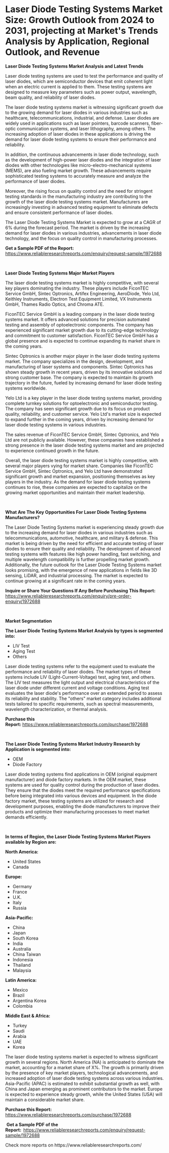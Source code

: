 <p><h1>Laser Diode Testing Systems Market Size: Growth Outlook from 2024 to 2031, projecting at Market's Trends Analysis by Application, Regional Outlook, and Revenue</h1></p><p><strong>Laser Diode Testing Systems Market Analysis and Latest Trends</strong></p>
<p><p>Laser diode testing systems are used to test the performance and quality of laser diodes, which are semiconductor devices that emit coherent light when an electric current is applied to them. These testing systems are designed to measure key parameters such as power output, wavelength, beam quality, and reliability of laser diodes.</p><p>The laser diode testing systems market is witnessing significant growth due to the growing demand for laser diodes in various industries such as healthcare, telecommunications, industrial, and defense. Laser diodes are widely used in applications such as laser pointers, barcode scanners, fiber-optic communication systems, and laser lithography, among others. The increasing adoption of laser diodes in these applications is driving the demand for laser diode testing systems to ensure their performance and reliability.</p><p>In addition, the continuous advancements in laser diode technology, such as the development of high-power laser diodes and the integration of laser diodes with other technologies like micro-electro-mechanical systems (MEMS), are also fueling market growth. These advancements require sophisticated testing systems to accurately measure and analyze the performance of laser diodes.</p><p>Moreover, the rising focus on quality control and the need for stringent testing standards in the manufacturing industry are contributing to the growth of the laser diode testing systems market. Manufacturers are increasingly investing in advanced testing equipment to eliminate defects and ensure consistent performance of laser diodes.</p><p>The Laser Diode Testing Systems Market is expected to grow at a CAGR of 6% during the forecast period. The market is driven by the increasing demand for laser diodes in various industries, advancements in laser diode technology, and the focus on quality control in manufacturing processes.</p></p>
<p><strong>Get a Sample PDF of the Report:&nbsp;</strong> <a href="https://www.reliableresearchreports.com/enquiry/request-sample/1972688">https://www.reliableresearchreports.com/enquiry/request-sample/1972688</a></p>
<p>&nbsp;</p>
<p><strong>Laser Diode Testing Systems Major Market Players</strong></p>
<p><p>The laser diode testing systems market is highly competitive, with several key players dominating the industry. These players include FiconTEC Service GmbH, Sintec Optronics, Artifex Engineering, AeroDiode, Yelo Ltd, Keithley Instruments, Electron Test Equipment Limited, VX Instruments GmbH, Thames Radio Optics, and Chroma ATE.</p><p>FiconTEC Service GmbH is a leading company in the laser diode testing systems market. It offers advanced solutions for precision automated testing and assembly of optoelectronic components. The company has experienced significant market growth due to its cutting-edge technology and commitment to customer satisfaction. FiconTEC Service GmbH has a global presence and is expected to continue expanding its market share in the coming years.</p><p>Sintec Optronics is another major player in the laser diode testing systems market. The company specializes in the design, development, and manufacturing of laser systems and components. Sintec Optronics has shown steady growth in recent years, driven by its innovative solutions and strong customer base. The company is expected to maintain its growth trajectory in the future, fueled by increasing demand for laser diode testing systems worldwide.</p><p>Yelo Ltd is a key player in the laser diode testing systems market, providing complete turnkey solutions for optoelectronic and semiconductor testing. The company has seen significant growth due to its focus on product quality, reliability, and customer service. Yelo Ltd's market size is expected to expand further in the coming years, driven by increasing demand for laser diode testing systems in various industries.</p><p>The sales revenue of FiconTEC Service GmbH, Sintec Optronics, and Yelo Ltd are not publicly available. However, these companies have established a strong presence in the laser diode testing systems market and are projected to experience continued growth in the future.</p><p>Overall, the laser diode testing systems market is highly competitive, with several major players vying for market share. Companies like FiconTEC Service GmbH, Sintec Optronics, and Yelo Ltd have demonstrated significant growth and market expansion, positioning themselves as key players in the industry. As the demand for laser diode testing systems continues to rise, these companies are expected to capitalize on the growing market opportunities and maintain their market leadership.</p></p>
<p>&nbsp;</p>
<p><strong>What Are The Key Opportunities For Laser Diode Testing Systems Manufacturers?</strong></p>
<p><p>The Laser Diode Testing Systems market is experiencing steady growth due to the increasing demand for laser diodes in various industries such as telecommunications, automotive, healthcare, and military & defense. This market is being driven by the need for efficient and accurate testing of laser diodes to ensure their quality and reliability. The development of advanced testing systems with features like high power handling, fast switching, and multiple wavelength compatibility is further propelling market growth. Additionally, the future outlook for the Laser Diode Testing Systems market looks promising, with the emergence of new applications in fields like 3D sensing, LiDAR, and industrial processing. The market is expected to continue growing at a significant rate in the coming years.</p></p>
<p><strong>Inquire or Share Your Questions If Any Before Purchasing This Report:</strong> <a href="https://www.reliableresearchreports.com/enquiry/pre-order-enquiry/1972688">https://www.reliableresearchreports.com/enquiry/pre-order-enquiry/1972688</a></p>
<p>&nbsp;</p>
<p><strong>Market Segmentation</strong></p>
<p><strong>The Laser Diode Testing Systems Market Analysis by types is segmented into:</strong></p>
<p><ul><li>LIV Test</li><li>Aging Test</li><li>Others</li></ul></p>
<p><p>Laser diode testing systems refer to the equipment used to evaluate the performance and reliability of laser diodes. The market types of these systems include LIV (Light-Current-Voltage) test, aging test, and others. The LIV test measures the light output and electrical characteristics of the laser diode under different current and voltage conditions. Aging test evaluates the laser diode's performance over an extended period to assess its reliability and stability. The "others" market category includes additional tests tailored to specific requirements, such as spectral measurements, wavelength characterization, or thermal analysis.</p></p>
<p><strong>Purchase this Report:&nbsp;</strong><a href="https://www.reliableresearchreports.com/purchase/1972688">https://www.reliableresearchreports.com/purchase/1972688</a></p>
<p>&nbsp;</p>
<p><strong>The Laser Diode Testing Systems Market Industry Research by Application is segmented into:</strong></p>
<p><ul><li>OEM</li><li>Diode Factory</li></ul></p>
<p><p>Laser diode testing systems find applications in OEM (original equipment manufacturer) and diode factory markets. In the OEM market, these systems are used for quality control during the production of laser diodes. They ensure that the diodes meet the required performance specifications before being integrated into various devices and equipment. In the diode factory market, these testing systems are utilized for research and development purposes, enabling the diode manufacturers to improve their products and optimize their manufacturing processes to meet market demands efficiently.</p></p>
<p>&nbsp;</p>
<p><strong>In terms of Region, the Laser Diode Testing Systems Market Players available by Region are:</strong></p>
<p>
    <p> <strong> North America: </strong>
        <ul>
            <li>United States</li>
            <li>Canada</li>
        </ul>
        </p> 
    <p> <strong> Europe: </strong>
        <ul>
            <li>Germany</li>
            <li>France</li>
            <li>U.K.</li>
            <li>Italy</li>
            <li>Russia</li>
        </ul>
        </p> 
    <p> <strong> Asia-Pacific: </strong>
        <ul>
            <li>China</li>
            <li>Japan</li>
            <li>South Korea</li>
            <li>India</li>
            <li>Australia</li>
            <li>China Taiwan</li>
            <li>Indonesia</li>
            <li>Thailand</li>
            <li>Malaysia</li>
        </ul>
        </p> 
    <p> <strong> Latin America: </strong>
        <ul>
            <li>Mexico</li>
            <li>Brazil</li>
            <li>Argentina Korea</li>
            <li>Colombia</li>
        </ul>
        </p> 
    <p> <strong> Middle East & Africa: </strong>
        <ul>
            <li>Turkey</li>
            <li>Saudi</li>
            <li>Arabia</li>
            <li>UAE</li>
            <li>Korea</li>
        </ul>
    </p>
    </p>
<p><p>The laser diode testing systems market is expected to witness significant growth in several regions. North America (NA) is anticipated to dominate the market, accounting for a market share of X%. The growth is primarily driven by the presence of key market players, technological advancements, and increased adoption of laser diode testing systems across various industries. Asia-Pacific (APAC) is estimated to exhibit substantial growth as well, with China and Japan emerging as prominent contributors to the market. Europe is expected to experience steady growth, while the United States (USA) will maintain a considerable market share.</p></p>
<p><strong>Purchase this Report: </strong><a href="https://www.reliableresearchreports.com/purchase/1972688">https://www.reliableresearchreports.com/purchase/1972688</a></p>
<p>&nbsp;<strong>Get a Sample PDF of the Report:&nbsp;&nbsp;</strong><a href="https://www.reliableresearchreports.com/enquiry/request-sample/1972688">https://www.reliableresearchreports.com/enquiry/request-sample/1972688</a></p>
<p><strong></strong></p>
<p>Check more reports on https://www.reliableresearchreports.com/</p>